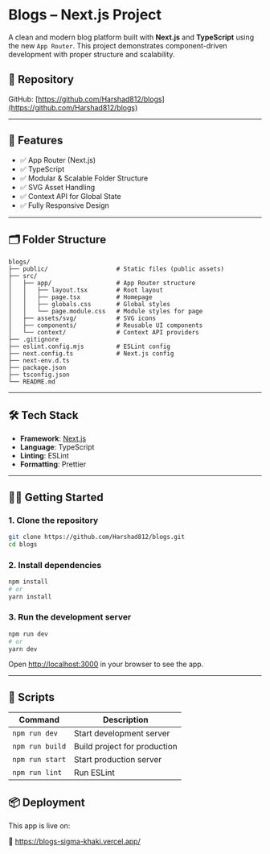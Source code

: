 # Blogs – Next.js Project

A clean and modern blog platform built with **Next.js** and **TypeScript** using the new `App Router`. This project demonstrates component-driven development with proper structure and scalability.

## 🔗 Repository

GitHub: [https://github.com/Harshad812/blogs](https://github.com/Harshad812/blogs)

---

## 🚀 Features

- ✅ App Router (Next.js)
- ✅ TypeScript
- ✅ Modular & Scalable Folder Structure
- ✅ SVG Asset Handling
- ✅ Context API for Global State
- ✅ Fully Responsive Design

---

## 🗂 Folder Structure

```
blogs/
├── public/                   # Static files (public assets)
├── src/
│   ├── app/                  # App Router structure
│   │   ├── layout.tsx        # Root layout
│   │   ├── page.tsx          # Homepage
│   │   ├── globals.css       # Global styles
│   │   └── page.module.css   # Module styles for page
│   ├── assets/svg/           # SVG icons
│   ├── components/           # Reusable UI components
│   └── context/              # Context API providers
├── .gitignore
├── eslint.config.mjs         # ESLint config
├── next.config.ts            # Next.js config
├── next-env.d.ts
├── package.json
├── tsconfig.json
└── README.md
```

---

## 🛠 Tech Stack

- **Framework**: [Next.js](https://nextjs.org/)
- **Language**: TypeScript
- **Linting**: ESLint
- **Formatting**: Prettier

---

## 🧑‍💻 Getting Started

### 1. Clone the repository

```bash
git clone https://github.com/Harshad812/blogs.git
cd blogs
```

### 2. Install dependencies

```bash
npm install
# or
yarn install
```

### 3. Run the development server

```bash
npm run dev
# or
yarn dev
```

Open [http://localhost:3000](http://localhost:3000) in your browser to see the app.

---

## 📜 Scripts

| Command         | Description                  |
| --------------- | ---------------------------- |
| `npm run dev`   | Start development server     |
| `npm run build` | Build project for production |
| `npm run start` | Start production server      |
| `npm run lint`  | Run ESLint                   |

## 📦 Deployment

This app is live on:

🔗 https://blogs-sigma-khaki.vercel.app/
